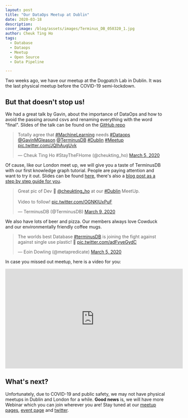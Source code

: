 ```yaml
---
layout: post
title: "Our DataOps Meetup at Dublin"
date: 2020-03-18
description:
cover_image: /blog/assets/images/Terminus_DB_050320_1.jpg
author: Cheuk Ting Ho
tags:
  - Database
  - Dataops
  - Meetup
  - Open Source
  - Data Pipeline

---
```


Two weeks ago, we have our meetup at the Dogpatch Lab in Dublin. It was the last physical meetup before the COVID-19 semi-lockdown.

## But that doesn't stop us!

We had a great talk by Gavin, about the importance of DataOps and how to avoid the passing around csvs and renaming everything with the word "final". Slides of the talk can be found on the [GitHub repo](https://github.com/terminusdb/terminusdb-events/blob/master/dublin-meetup/dataops-1st-knowledge-graph/TerminusDB%20-%20The%20Dataops%20Revolution.pdf)

<blockquote class="twitter-tweet"><p lang="en" dir="ltr">Totally agree that <a href="https://twitter.com/hashtag/MachineLearning?src=hash&amp;ref_src=twsrc%5Etfw">#MachineLearning</a> needs <a href="https://twitter.com/hashtag/Dataops?src=hash&amp;ref_src=twsrc%5Etfw">#Dataops</a> <a href="https://twitter.com/GavinMGleason?ref_src=twsrc%5Etfw">@GavinMGleason</a> <a href="https://twitter.com/TerminusDB?ref_src=twsrc%5Etfw">@TerminusDB</a> <a href="https://twitter.com/hashtag/Dublin?src=hash&amp;ref_src=twsrc%5Etfw">#Dublin</a> <a href="https://twitter.com/hashtag/Meetup?src=hash&amp;ref_src=twsrc%5Etfw">#Meetup</a> <a href="https://t.co/JQIhAugUvk">pic.twitter.com/JQIhAugUvk</a></p>&mdash; Cheuk Ting Ho #StayTheFHome (@cheukting_ho) <a href="https://twitter.com/cheukting_ho/status/1235646056412692481?ref_src=twsrc%5Etfw">March 5, 2020</a></blockquote> <script async src="https://platform.twitter.com/widgets.js" charset="utf-8"></script>

Of cause, like our London meet up, we will give you a taste of TerminusDB with our first knowledge graph tutorial. People are paying attention and want to try it out. Slides can be found [here](https://slides.com/cheukting_ho/1st-graph-vis#/), there's also a [blog post as a step by step guide for you](http://blog.terminusdb.com/2020/01/14/my-first-terminusdb-graph-visualisation-bike-share-data/).

<blockquote class="twitter-tweet"><p lang="en" dir="ltr">Great pic of Dev 🥑 <a href="https://twitter.com/cheukting_ho?ref_src=twsrc%5Etfw">@cheukting_ho</a> at our <a href="https://twitter.com/hashtag/Dublin?src=hash&amp;ref_src=twsrc%5Etfw">#Dublin</a> MeetUp. <br><br>Video to follow! <a href="https://t.co/OGNKlUxPuF">pic.twitter.com/OGNKlUxPuF</a></p>&mdash; TerminusDB (@TerminusDB) <a href="https://twitter.com/TerminusDB/status/1237142077999394816?ref_src=twsrc%5Etfw">March 9, 2020</a></blockquote> <script async src="https://platform.twitter.com/widgets.js" charset="utf-8"></script>

We also have lots of beer and pizza. Our members always love Cowduck and our environmentally friendly coffee mugs.

<blockquote class="twitter-tweet"><p lang="en" dir="ltr">The worlds best Database <a href="https://twitter.com/hashtag/terminusDB?src=hash&amp;ref_src=twsrc%5Etfw">#terminusDB</a> is joining the fight against against single use plastic! 👏 <a href="https://t.co/adFvyeGydC">pic.twitter.com/adFvyeGydC</a></p>&mdash; Eoin Dowling (@metapredicate) <a href="https://twitter.com/metapredicate/status/1235650563561476096?ref_src=twsrc%5Etfw">March 5, 2020</a></blockquote> <script async src="https://platform.twitter.com/widgets.js" charset="utf-8"></script>

In case you missed out meetup, here is a video for you:

<iframe width="560" height="315" src="https://www.youtube.com/embed/kRFNucZ97f8" frameborder="0" allow="accelerometer; autoplay; encrypted-media; gyroscope; picture-in-picture" allowfullscreen></iframe>

## What's next?

Unfortunately, due to COVID-19 and public safety, we may not have physical meetups in Dublin and London for a while. **Good news** is, we will have more Webinar which you can join wherever you are! Stay tuned at our [meetup pages](https://www.meetup.com/pro/terminusdb-community/), [event page](https://events.terminusdb.com/) and [twitter](https://twitter.com/TerminusDB).
